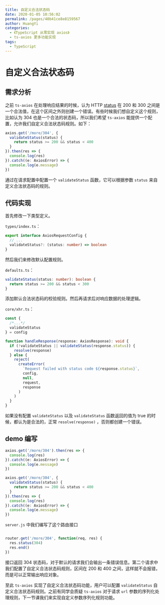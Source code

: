```yaml
---
title: 自定义合法状态码
date: 2020-01-05 10:56:02
permalink: /pages/40b41ce8e8159567
author: HuangYi
categories:
  - 《TypeScript 从零实现 axios》
  - ts-axios 更多功能实现
tags:
  - TypeScript
---
```


# 自定义合法状态码

## 需求分析

之前 `ts-axios` 在处理响应结果的时候，认为
HTTP [status](https://developer.mozilla.org/en-US/docs/Web/API/XMLHttpRequest/status) 在 200 和 300
之间是一个合法值，在这个区间之外则创建一个错误。有些时候我们想自定义这个规则，比如认为 304 也是一个合法的状态码，所以我们希望
`ts-axios` 能提供一个配置，允许我们自定义合法状态码规则。如下：

```typescript
axios.get('/more/304', {
  validateStatus(status) {
    return status >= 200 && status < 400
  }
}).then(res => {
  console.log(res)
}).catch((e: AxiosError) => {
  console.log(e.message)
})
```

通过在请求配置中配置一个 `validateStatus` 函数，它可以根据参数 `status` 来自定义合法状态码的规则。

## 代码实现

首先修改一下类型定义。

`types/index.ts`：

```typescript
export interface AxiosRequestConfig {
  // ...
  validateStatus?: (status: number) => boolean
}
```

然后我们来修改默认配置规则。

`defaults.ts`：

```typescript
validateStatus(status: number): boolean {
  return status >= 200 && status < 300
}
```

添加默认合法状态码的校验规则。然后再请求后对响应数据的处理逻辑。

`core/xhr.ts`：

```typescript
const {
  /*...*/
  validateStatus
} = config

function handleResponse(response: AxiosResponse): void {
  if (!validateStatus || validateStatus(response.status)) {
    resolve(response)
  } else {
    reject(
      createError(
        `Request failed with status code ${response.status}`,
        config,
        null,
        request,
        response
      )
    )
  }
}
```

如果没有配置 `validateStatus` 以及 `validateStatus` 函数返回的值为 true 的时候，都认为是合法的，正常 `resolve(response)`
，否则都创建一个错误。

## demo 编写

```typescript
axios.get('/more/304').then(res => {
  console.log(res)
}).catch((e: AxiosError) => {
  console.log(e.message)
})

axios.get('/more/304', {
  validateStatus(status) {
    return status >= 200 && status < 400
  }
}).then(res => {
  console.log(res)
}).catch((e: AxiosError) => {
  console.log(e.message)
})
```

`server.js` 中我们编写了这个路由接口

```javascript

router.get('/more/304', function(req, res) {
  res.status(304)
  res.end()
})
```

接口返回 304 状态码，对于默认的请求我们会输出一条错误信息。第二个请求中我们配置了自定义合法状态码规则，区间在 200 和 400
之间，这样就不会报错，而是可以正常输出响应对象。

至此 `ts-axios` 实现了自定义合法状态码功能，用户可以配置 `validateStatus` 自定义合法状态码规则。之前有同学会质疑
`ts-axios` 对于请求 `url` 参数的序列化处理规则，下一节课我们来实现自定义参数序列化规则功能。
